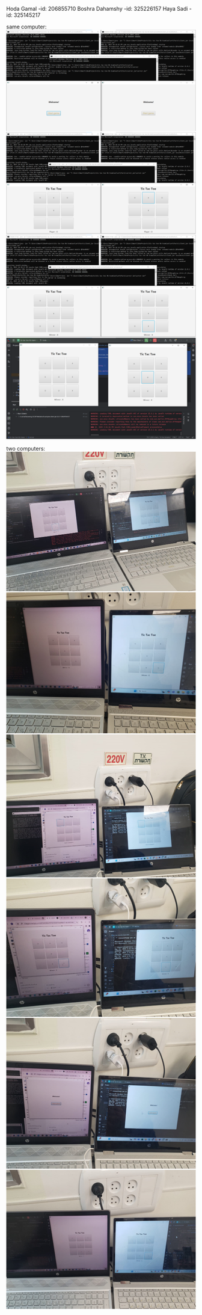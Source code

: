Hoda Gamal  -id: 206855710
Boshra Dahamshy -id: 325226157
Haya Sadi -id: 325145217


same computer:
![1.png](1.png)
![2.png](2.png)
![3.png](3.png)
![4.png](4.png)

two computers:
![5.png](5.png)
![6.png](6.png)
![7.png](7.png)
![8.png](8.png)
![9.png](9.png)
![10.png](10.png)